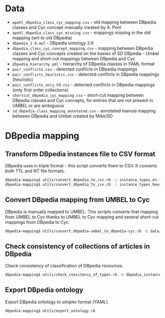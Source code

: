 # Data

* `apohl_dbpedia_class_cyc_mapping.csv` - old mapping between DBpedia classes
  and Cyc concept manually created by A. Pohl
* `apohl_dbpedia_class_cyc_missing.csv` - mappings missing in the old mapping
  (wrt to old DBpedia)
* `dbpedia_3.9.owl` - DBpedia ontology 3.9
* `dbpedia_class_cyc_concept_mapping.csv` - mapping between DBpedia classes and Cyc
  concepts created on the basies of SD DBpedia - Umbel mapping and short-cut
  mappings between DBpedia and Cyc
* `dbpedia_hierarchy.yml` - hierarchy of DBpedia classes in YAML format
* `pair_conflicts.csv` - detected conflicts in DBpedia mappings
* `pair_conflicts_heuristic.csv` - detected conflicts in DBpedia mappings (heuristic)
* `pair_conflicts_only_FO.csv` - detected conflicts in DBpedia mappings (only
  first order collections)
* `shortcut_dbpedia_cyc_mapping.csv` - short-cut mapping between DBpedia classes
  and Cyc concepts, for entries that are not present in UMBEL or are ambiguous
* `sd_dbpedia_class_mapping_annotated.csv` - annotated manula mapping between
  DBpedia and Umbel created by Mike/SD

# DBpedia mapping

## Transform DBpedia instances file to CSV format

DBpedia uses n-triple format - this script converts them to CSV. It converts
both TTL and NT file formats.

```bash
dbpedia-mapping$ utils/convert_dbpedia_to_csv.rb -i instance_types_en.ttl -o dbpedia_instances.csv
dbpedia-mapping$ utils/convert_dbpedia_to_csv.rb -i instance_types_heuristic_en.ttl -o dbpedia_instances_heuristic.csv
```

## Convert DBpedia mapping from UMBEL to Cyc

DBpedia is manually mapped to UMBEL. This scripts converts that mapping from
UMBEL to Cyc thanks to UMBEL to Cyc mapping and several short-cut mappings from
DBpedia to Cyc.

```bash
dbpedia-mapping$ utils/convert_dbpedia-umbel_to_dbpedia-cyc.rb -b data/sd_dbpedia_class_mapping_annotated.csv -c ../category-mapping/data/umbel_to_cyc_mapping.csv -o dbpedia_to_cyc.csv
```

## Check consistency of collections of articles in DBpedia

Check consistency of classification of DBpedia resources. 

```bash
dbpedia-mapping$ utils/check_consitency_of_types.rb -b dbpedia_instances_heuristic.csv -i dbpedia_class_cyc_mapping.csv -c pair_conflicts_heuristic.csv
```

## Export DBpedia ontology

Export DBpedia ontology to simpler format (YAML).

```bash
dbpedia-mapping$ utils/export_ontology.rb
```
